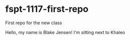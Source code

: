 # fspt-1117-first-repo
First repo for the new class

Hello, my name is Blake Jensen!
I'm sitting next to Khaleo